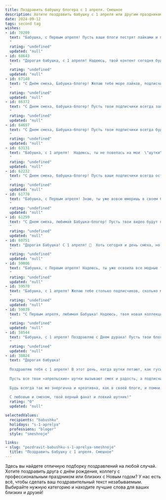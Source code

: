 ```yaml
---
title: Поздравить бабушку блогера с 1 апреля. Смешное
description: Хотите поздравить бабушку с 1 апреля или другим праздником? Наш ИИ создаст незабываемое поздравление, а вы обязательно выделитесь среди других.  
date: 2024-09-12
tags: second tag
wishes:
- id: 70209
  text: "Бабушка, с Первым апреля! Пусть ваши блоги пестрят лайками и подписчиками, а комментарии будут только добрыми и позитивными! 🤣
  "
  rating: "undefined"
  updated: "null"
- id: 68643
  text: "Дорогая бабушка, с 1 апреля! Надеюсь, твой контент сегодня будет таким же зажигательным, как твои рецепты! 😉  Пусть подписчики от смеха валятся с дивана, а лайки сыпятся, как весенний дождь! 😜
  "
  rating: "undefined"
  updated: "null"
- id: 67140
  text: "С Днём смеха, Бабушка-блогер! Желаю тебе море лайков, подписчиков, которые не только читают, но и смотрят, и, конечно, новых идей для контента! Пусть твои посты всегда будут в тренде, а комментарии –  исключительно положительными!
  "
  rating: "undefined"
  updated: "null"
- id: 66372
  text: "С Днем смеха, бабушка-блогер! Пусть твои подписчики всегда залипают на твоих роликах, а лайки сыпятся, как снег в январе! 😄🎂🎉
  "
  rating: "undefined"
  updated: "null"
- id: 64697
  text: "С Днем смеха, Бабушка-блогер! Пусть твои подписчики всегда будут в восторге от твоих креативных  видео, а лайки никогда не кончаются! 🎉😜
  "
  rating: "undefined"
  updated: "null"
- id: 63131
  text: "Бабушка, с 1 апреля!  Надеюсь, ты не повелась на мои  \"шутки\" в блоге про то, как я разбогатела на криптовалюте! 😉  Пусть твоя жизнь будет полна юмора, радости и подписчиков, которые обожают твои рецепты! 😜
  "
  rating: "undefined"
  updated: "null"
- id: 62232
  text: "С Днем смеха, бабушка-блогер! Пусть ваши подписчики всегда остаются в восторге от вашей креативности, а ваша лента будет переполнена лайками и позитивом! 🎉
  "
  rating: "undefined"
  updated: "null"
- id: 61770
  text: "Бабушка, с Первым апреля! Знаю, ты уже вовсю юморишь в своем блоге, но сегодня тебе разрешено подшутить над нами, внуками! 😅  Пусть твой контент всегда будет таким же свежим и интересным, как твои блины по утрам! 🥞
  "
  rating: "undefined"
  updated: "null"
- id: 61259
  text: "С Днем смеха, любимая Бабушка-блогер! Пусть твои видео будут полны юмора и лайки сыплются как снег в январе! 😂🎉
  "
  rating: "undefined"
  updated: "null"
- id: 60751
  text: "Дорогая Бабушка! С 1 апреля! 🎉  Хоть сегодня и день смеха, но я искренне рада, что у нас есть такая классная блогерша в семье! 😉  Ты всегда в тренде, умеешь найти вирусный контент и, главное,  никогда не теряешь чувство юмора! 😜  Желаю тебе море лайков, вдохновения и, конечно же, чтобы все твои видео были в топе! ❤️
  "
  rating: "undefined"
  updated: "null"
- id: 59806
  text: "Бабушка, с Первым апреля! Надеюсь, ты уже освоила все модные тренды из моего блога и готова к очередному вирусномu челленджу? 😉
  "
  rating: "undefined"
  updated: "null"
- id: 59570
  text: "Бабушка, с 1 апреля! Желаю тебе столько подписчиков, сколько морщинок на лице, и чтобы каждый лайк был искренним, как твои объятия! 😂
  "
  rating: "undefined"
  updated: "null"
- id: 59039
  text: "С Первым апреля, любимая Бабушка! Надеюсь, твоя новая коллекция виртуальных котиков уже набрала миллион просмотров? 😜  Желаю тебе бесконечного лайко-флуда, креативных идей и, конечно же, чтобы подписчики всегда оставались довольны твоими \"бабушкиными рецептами\" из жизни блогера!
  "
  rating: "undefined"
  updated: "null"
- id: 58544
  text: "Бабушка, с 1 апреля! Поздравляю с Днем дурака! Пусть твои блоги пестрят только правдой (ну, почти), а подписчики засыпают тебя только добрыми комментариями (пусть даже и с юмором)! 😄
  "
  rating: "undefined"
  updated: "null"
- id: 38024
  text: "Дорогая бабушка!
  
  Поздравляю тебя с 1 апреля! В этот день, когда шутки летают, как гуси вдоль реки, не могу не напомнить, что ты — не просто бабушка, а бабушка-блогер! Твои советы по жизни и рецепты — настоящие шедевры, а когда ты делишься своими кулинарными фейлами, мир становится чуть более веселым и терпимым!
  
  Пусть все твои «апрельские» шутки вызывают смех и радость, а подписчики не забывают, что за каждым твитом стоит не просто опыт, а мудрость самой настоящей бабушки!
  
  Будь всегда так же энергична и креативна, как в своей блоге, и помни: если кто-то решит затеять шутку с твоим любимым пирогом, не забудь, что у тебя всегда есть запасной рецепт — живая пряжа!
  
  С любовью и смехом, твой верный фанат и ловкий шутник!"
  rating: "0"
  updated: "null"

selectedValues:
  recipients: "babushku"
  holidays: "s-1-aprelya"
  professions: "bloger"
  style: "smeshnoje"

links:
- slug: "pozdravit-babushku-s-1-aprelya-smeshnoje"
  title: "Поздравить бабушку с 1 апреля. Смешное"
---
```


Здесь вы найдете отличную подборку поздравлений на любой случай. 
Хотите поздравить друга с днём рождения, коллегу с профессиональным праздником или близких с Новым годом? У нас есть всё, чтобы сделать ваш поздравительный текст незабываемым. Выбирайте нужную категорию и находите лучшие слова для ваших близких и друзей!
